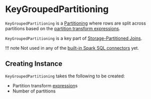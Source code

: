 # KeyGroupedPartitioning

`KeyGroupedPartitioning` is a [Partitioning](Partitioning.md) where rows are split across partitions based on the [partition transform expressions](#keys).

`KeyGroupedPartitioning` is a key part of [Storage-Partitioned Joins](../storage-partitioned-joins/index.md).

!!! note
    Not used in any of the [built-in Spark SQL connectors](../connectors/index.md) yet.

## Creating Instance

`KeyGroupedPartitioning` takes the following to be created:

* <span id="keys"> Partition transform [expression](../expressions/Expression.md)s
* <span id="numPartitions"> Number of partitions

